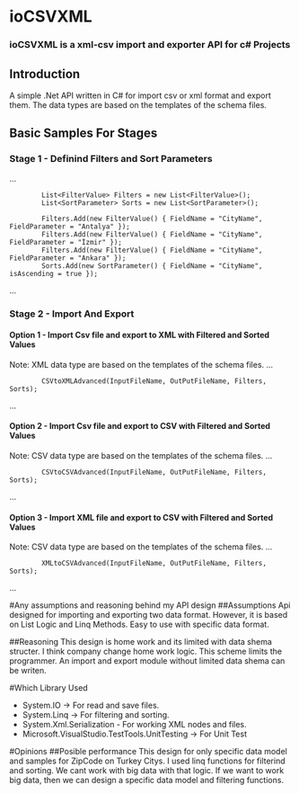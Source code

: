 # ioCSVXML
### ioCSVXML is a xml-csv import and exporter API for c# Projects

## Introduction
A simple .Net API written in C# for import csv or xml format and export them. The data types are based on the templates of the schema files.

## Basic Samples For Stages
### Stage 1 - Definind Filters and Sort Parameters
...

            List<FilterValue> Filters = new List<FilterValue>();
            List<SortParameter> Sorts = new List<SortParameter>();
            
            Filters.Add(new FilterValue() { FieldName = "CityName", FieldParameter = "Antalya" });
            Filters.Add(new FilterValue() { FieldName = "CityName", FieldParameter = "İzmir" });
            Filters.Add(new FilterValue() { FieldName = "CityName", FieldParameter = "Ankara" });
            Sorts.Add(new SortParameter() { FieldName = "CityName", isAscending = true });
...

### Stage 2 - Import And Export
#### Option 1 - Import Csv file and export to XML with Filtered and Sorted Values
Note: XML data type are based on the templates of the schema files.
...
            
            CSVtoXMLAdvanced(InputFileName, OutPutFileName, Filters, Sorts);
...

#### Option 2 - Import Csv file and export to CSV with Filtered and Sorted Values
Note: CSV data type are based on the templates of the schema files.
...
            
            CSVtoCSVAdvanced(InputFileName, OutPutFileName, Filters, Sorts);
...

#### Option 3 - Import XML file and export to CSV with Filtered and Sorted Values
Note: CSV data type are based on the templates of the schema files.
...
            
            XMLtoCSVAdvanced(InputFileName, OutPutFileName, Filters, Sorts);
...
            
#Any assumptions and reasoning behind my API design
##Assumptions
Api designed for importing and exporting two data format. However, it is based on List Logic and Linq Methods. Easy to use with specific data format.

##Reasoning
This design is home work and its limited with data shema structer. I think company change home work logic. This scheme limits the programmer. An import and export module without limited data shema can be writen.


#Which Library Used
- System.IO -> For read and save files.
- System.Linq -> For filtering and sorting.
- System.Xml.Serialization - For working XML nodes and files.
- Microsoft.VisualStudio.TestTools.UnitTesting  -> For Unit Test


#Opinions
##Posible performance 
This design for only specific data model and samples for ZipCode on Turkey Citys. I used linq functions for filterind and sorting. We cant work with big data with that logic. If we want to work big data, then we can design a specific data model and filtering functions.

